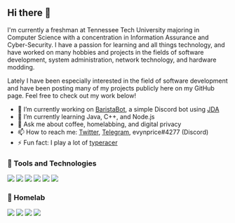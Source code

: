 ## Hi there 👋
  
I'm currently a freshman at Tennessee Tech University majoring in Computer Science with a concentration in Information Assurance and Cyber-Security. I have a passion for learning and all things technology, and have worked on many hobbies and projects in the fields of software development, system administration, network technology, and hardware modding.

Lately I have been especially interested in the field of software development and have been posting many of my projects publicly here on my GitHub page. Feel free to check out my work below!

- 🔭 I’m currently working on [BaristaBot](https://github.com/evynprice/baristabot), a simple Discord bot using [JDA](https://github.com/DV8FromTheWorld/JDA)
- 🌱 I’m currently learning Java, C++, and Node.js
- 💬 Ask me about coffee, homelabbing, and digital privacy
- 📫 How to reach me: [Twitter](https://twitter.com/evynprice), [Telegram](https://t.me/evynp), evynprice#4277 (Discord)
- ⚡ Fun fact: I play a lot of [typeracer](https://data.typeracer.com/pit/profile?user=thetechnicalfox)

### :wrench: Tools and Technologies
![](https://img.shields.io/badge/OS-MacOS-informational?style=flat&logo=Apple&logoColor=white&color=blue) ![](https://img.shields.io/badge/IDE-IDEA-informational?style=flat&logo=intellij-idea&logoColor=white&color=blue) ![](https://img.shields.io/badge/Language-Java-informational?style=flat&logo=java&logoColor=white&color=blue) ![](https://img.shields.io/badge/Buildtools-Gradle-informational?style=flat&logo=gradle&logoColor=white&color=blue) ![](https://img.shields.io/badge/Browser-Firefox-informational?style=flat&logo=firefox-browser&logoColor=white&color=blue) ![](https://img.shields.io/badge/Search-DuckDuckGo-informational?style=flat&logo=duckduckgo&logoColor=white&color=blue) 

### :electric_plug: Homelab
![](https://img.shields.io/badge/Firewall-pfSense-informational?style=flat&logo=pfSense&logoColor=white&color=blue) ![](https://img.shields.io/badge/OS-CentOS-informational?style=flat&logo=centos&logoColor=white&color=blue) ![](https://img.shields.io/badge/Containers-Docker-informational?style=flat&logo=docker&logoColor=white&color=blue) ![](https://img.shields.io/badge/DNS-Cloudflare-informational?style=flat&logo=cloudflare&logoColor=white&color=blue)
